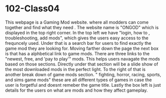 # 102-Class04

This webpage is a Gaming Mod website. where all modders can come together and find what they need . The website name is "ONGOD" which is displayed in the top right corner. In the top left we have "login, how to , troubleshooting, add mods", which gives the users easy access to the frequncely used.
Under that is a search bar for users to find exactly the game mod they are looking for. Moving farther down the page the next box is that has a alphbetical link to game mods. There are three links to the "newest, free, and 'pay to play'" mods. This  helps users navagate the mods based on those sections. 
Directly under that section will be a slide show of the most downloaded mods in the perfect light. To the right of that is another break down of game mods section. " fighting, horror, racing, sports, and sims game mods" these are all different types of games in case the user is forgetful and doesnt remeber the game title. Lastly the box left is just details for the users on what are mods and how they affect gameplay. 
